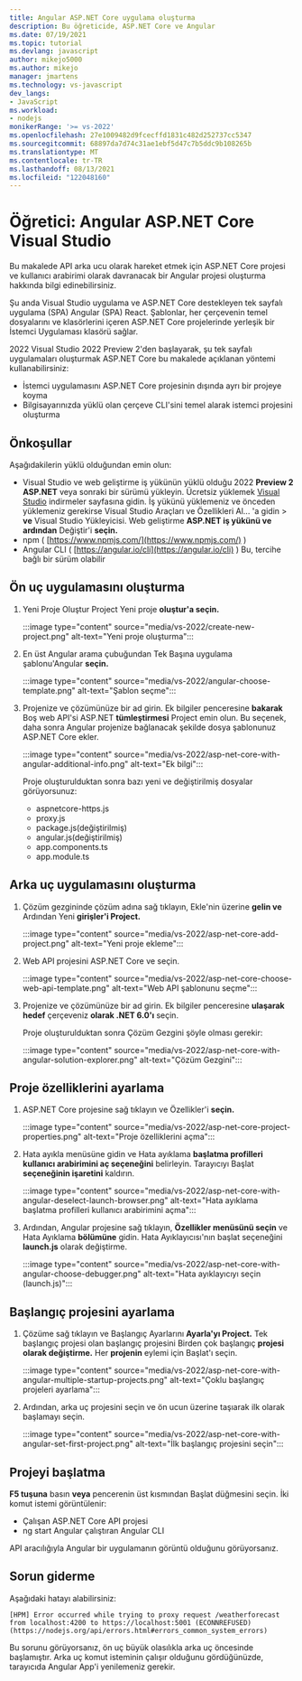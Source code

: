 ```yaml
---
title: Angular ASP.NET Core uygulama oluşturma
description: Bu öğreticide, ASP.NET Core ve Angular
ms.date: 07/19/2021
ms.topic: tutorial
ms.devlang: javascript
author: mikejo5000
ms.author: mikejo
manager: jmartens
ms.technology: vs-javascript
dev_langs:
- JavaScript
ms.workload:
- nodejs
monikerRange: '>= vs-2022'
ms.openlocfilehash: 27e1009482d9fcecffd1831c482d252737cc5347
ms.sourcegitcommit: 68897da7d74c31ae1ebf5d47c7b5ddc9b108265b
ms.translationtype: MT
ms.contentlocale: tr-TR
ms.lasthandoff: 08/13/2021
ms.locfileid: "122048160"
---
```

# <a name="tutorial-create-an-aspnet-core-app-with-angular-in-visual-studio"></a>Öğretici: Angular ASP.NET Core Visual Studio

Bu makalede API arka ucu olarak hareket etmek için ASP.NET Core projesi ve kullanıcı arabirimi olarak davranacak bir Angular projesi oluşturma hakkında bilgi edinebilirsiniz.

Şu anda Visual Studio uygulama ve ASP.NET Core destekleyen tek sayfalı uygulama (SPA) Angular (SPA) React. Şablonlar, her çerçevenin temel dosyalarını ve klasörlerini içeren ASP.NET Core projelerinde yerleşik bir İstemci Uygulaması klasörü sağlar.

2022 Visual Studio 2022 Preview 2'den başlayarak, şu tek sayfalı uygulamaları oluşturmak ASP.NET Core bu makalede açıklanan yöntemi kullanabilirsiniz:

- İstemci uygulamasını ASP.NET Core projesinin dışında ayrı bir projeye koyma
- Bilgisayarınızda yüklü olan çerçeve CLI'sini temel alarak istemci projesini oluşturma

## <a name="prerequisites"></a>Önkoşullar

Aşağıdakilerin yüklü olduğundan emin olun:

- Visual Studio ve web geliştirme iş yükünün yüklü olduğu 2022 **Preview 2 ASP.NET** veya sonraki bir sürümü yükleyin. Ücretsiz yüklemek [Visual Studio](https://visualstudio.microsoft.com/downloads/) indirmeler sayfasına gidin.
  İş yükünü yüklemeniz ve önceden yüklemeniz gerekirse Visual Studio Araçları ve Özellikleri Al... 'a gidin  >  **ve** Visual Studio Yükleyicisi. Web geliştirme **ASP.NET iş yükünü ve ardından** Değiştir'i **seçin.**
- npm ( [https://www.npmjs.com/](https://www.npmjs.com/) ) 
- Angular CLI ( [https://angular.io/cli](https://angular.io/cli) ) Bu, tercihe bağlı bir sürüm olabilir

## <a name="create-the-frontend-app"></a>Ön uç uygulamasını oluşturma

1. Yeni Proje Oluştur Project Yeni proje **oluştur'a seçin.** 

   :::image type="content" source="media/vs-2022/create-new-project.png" alt-text="Yeni proje oluşturma":::

1. En üst Angular arama çubuğundan Tek Başına uygulama şablonu'Angular **seçin.**

   :::image type="content" source="media/vs-2022/angular-choose-template.png" alt-text="Şablon seçme":::

1. Projenize ve çözümünüze bir ad girin. Ek bilgiler penceresine **bakarak** Boş web API'si ASP.NET **tümleştirmesi** Project emin olun. Bu seçenek, daha sonra Angular projenize bağlanacak şekilde dosya şablonunuz ASP.NET Core ekler.

   :::image type="content" source="media/vs-2022/asp-net-core-with-angular-additional-info.png" alt-text="Ek bilgi":::

   Proje oluşturulduktan sonra bazı yeni ve değiştirilmiş dosyalar görüyorsunuz:

   - aspnetcore-https.js
   - proxy.js
   - package.js(değiştirilmiş)
   - angular.js(değiştirilmiş)
   - app.components.ts
   - app.module.ts

## <a name="create-the-backend-app"></a>Arka uç uygulamasını oluşturma

1. Çözüm gezgininde çözüm adına sağ tıklayın, Ekle'nin üzerine **gelin ve** Ardından Yeni **girişler'i Project.** 

   :::image type="content" source="media/vs-2022/asp-net-core-add-project.png" alt-text="Yeni proje ekleme":::

1. Web API projesini ASP.NET Core ve seçin.
 
   :::image type="content" source="media/vs-2022/asp-net-core-choose-web-api-template.png" alt-text="Web API şablonunu seçme":::

1. Projenize ve çözümünüze bir ad girin. Ek bilgiler penceresine **ulaşarak hedef** çerçeveniz **olarak .NET 6.0'ı** seçin.

   Proje oluşturulduktan sonra Çözüm Gezgini şöyle olması gerekir:

   :::image type="content" source="media/vs-2022/asp-net-core-with-angular-solution-explorer.png" alt-text="Çözüm Gezgini":::

## <a name="set-the-project-properties"></a>Proje özelliklerini ayarlama

1. ASP.NET Core projesine sağ tıklayın ve Özellikler'i **seçin.**

   :::image type="content" source="media/vs-2022/asp-net-core-project-properties.png" alt-text="Proje özelliklerini açma"::: 
 
1. Hata ayıkla menüsüne gidin ve Hata ayıklama **başlatma profilleri kullanıcı arabirimini aç seçeneğini** belirleyin. Tarayıcıyı Başlat **seçeneğinin işaretini** kaldırın.

   :::image type="content" source="media/vs-2022/asp-net-core-with-angular-deselect-launch-browser.png" alt-text="Hata ayıklama başlatma profilleri kullanıcı arabirimini açma"::: 

1. Ardından, Angular projesine sağ tıklayın, **Özellikler menüsünü seçin** ve Hata Ayıklama **bölümüne** gidin. Hata Ayıklayıcısı'nın başlat seçeneğini **launch.js** olarak değiştirme.
 
   :::image type="content" source="media/vs-2022/asp-net-core-with-angular-choose-debugger.png" alt-text="Hata ayıklayıcıyı seçin (launch.js)":::

## <a name="set-the-startup-project"></a>Başlangıç projesini ayarlama

1. Çözüme sağ tıklayın ve Başlangıç Ayarlarını **Ayarla'yı Project.** Tek başlangıç projesi olan başlangıç projesini Birden çok başlangıç **projesi olarak değiştirme.** Her **projenin** eylemi için Başlat'ı seçin.

   :::image type="content" source="media/vs-2022/asp-net-core-with-angular-multiple-startup-projects.png" alt-text="Çoklu başlangıç projeleri ayarlama":::
  
1. Ardından, arka uç projesini seçin ve ön ucun üzerine taşıarak ilk olarak başlamayı seçin.

   :::image type="content" source="media/vs-2022/asp-net-core-with-angular-set-first-project.png" alt-text="İlk başlangıç projesini seçin":::

## <a name="start-the-project"></a>Projeyi başlatma

**F5 tuşuna** basın **veya** pencerenin üst kısmından Başlat düğmesini seçin. İki komut istemi görüntülenir:

- Çalışan ASP.NET Core API projesi
- ng start Angular çalıştıran Angular CLI

API aracılığıyla Angular bir uygulamanın görüntü olduğunu görüyorsanız.

## <a name="troubleshooting"></a>Sorun giderme

Aşağıdaki hatayı alabilirsiniz:

```
[HPM] Error occurred while trying to proxy request /weatherforecast from localhost:4200 to https://localhost:5001 (ECONNREFUSED) (https://nodejs.org/api/errors.html#errors_common_system_errors)
```

Bu sorunu görüyorsanız, ön uç büyük olasılıkla arka uç öncesinde başlamıştır. Arka uç komut isteminin çalışır olduğunu gördüğünüzde, tarayıcıda Angular App'i yenilemeniz gerekir.
